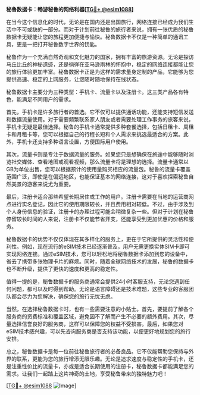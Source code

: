 **秘魯数据卡：畅游秘鲁的网络利器[[TG💪+ @esim1088](https://t.me/s/esim1088)]**

在当今这个信息化的时代，无论是在国内还是出国旅行，网络连接已经成为我们生活中不可或缺的一部分。而对于计划前往秘鲁的旅行者来说，拥有一张优质的秘鲁数据卡无疑能让您的旅程更加便捷与愉快。秘鲁数据卡不仅是一种简单的通讯工具，更是一把打开秘鲁数字世界的钥匙。

秘鲁作为一个充满自然奇观和文化魅力的国家，拥有丰富的旅游资源。无论是探访马丘比丘的神秘遗迹，还是徜徉在亚马逊雨林的怀抱中，稳定的网络连接都能让您的旅行体验更加丰富。秘鲁数据卡正是为这样的需求量身定制的产品，它能够为您提供高速、稳定的上网服务，让您随时随地保持在线状态。

秘鲁数据卡主要分为三种类型：手机卡、流量卡以及注册卡。这三类产品各有特色，能满足不同用户的需求。

首先，手机卡是许多旅行者的首选。它不仅可以提供通话功能，还能支持短信发送和数据流量使用。对于需要频繁联系家人朋友或者需要处理工作事务的旅客来说，手机卡无疑是最佳选择。秘鲁的手机卡通常提供多种套餐选择，包括日租卡、周租卡和月租卡等，您可以根据自己的行程长短和个人需求来挑选最适合的方案。此外，手机卡还支持多种语言设置，方便国际用户使用。

其次，流量卡则是专注于数据流量的服务。如果您只是想确保在旅途中能够随时浏览社交媒体、查看地图或观看视频，那么流量卡将是理想的选择。流量卡通常以GB为单位出售，您可以根据预计的使用量购买相应的流量包。秘鲁的流量卡覆盖范围广泛，即使是在偏远地区，也能保证基本的网络连接，这对于喜欢探索秘鲁自然美景的游客来说尤为重要。

最后，注册卡适合那些希望长期居住或工作的用户。注册卡需要在当地的运营商网点进行实名登记，因此它的使用期限较长，并且费用相对较低。不过，由于涉及到个人身份信息的验证，注册卡的办理过程可能会稍微复杂一些。但对于计划在秘鲁停留较长时间的人来说，注册卡不仅能节省开支，还能享受到更加优惠的价格和服务。

秘鲁数据卡的优势不仅仅体现在其多样化的服务上，更在于它所提供的灵活性和便利性。例如，现在流行的eSIM技术已经逐渐普及，用户无需更换实体SIM卡即可实现网络连接。通过eSIM技术，您可以轻松地将秘鲁数据卡添加到您的设备中，省去了携带多张物理卡片的麻烦。同时，随着全球网络技术的发展，秘鲁的数据卡也不断升级，提供了更快的速度和更高的稳定性。

值得一提的是，秘鲁数据卡的服务商通常会提供24小时客服支持，无论您遇到任何问题，都可以及时得到帮助。无论是语言障碍还是技术难题，这些专业的客服团队都会尽力为您解决，确保您的旅行无忧无虑。

当然，在选择秘鲁数据卡时，也有一些需要注意的小贴士。首先，要提前了解各个服务商的资费标准和覆盖区域，避免因不了解而产生不必要的额外费用。其次，尽量选择信誉良好的服务商，这样可以保障您的权益不受损害。最后，如果您对eSIM技术感兴趣，可以先咨询服务商是否支持该功能，以便更好地规划您的旅行安排。

总之，秘鲁数据卡是每一位前往秘鲁旅行者的必备良品。它不仅能帮助您保持与外界的联系，更能为您的旅行增添无限乐趣。无论是追求速度与稳定性的手机卡，还是注重性价比的流量卡，亦或是适合长期使用的注册卡，秘鲁数据卡都能满足您的需求。让我们一起踏上这片神奇的土地，享受秘鲁带来的独特魅力吧！

[[TG💪+ @esim1088](https://t.me/s/esim1088) ![Image](https://i.postimg.cc/4NQfJmqS/Snipaste-2025-05-13-00-14-12.png)]